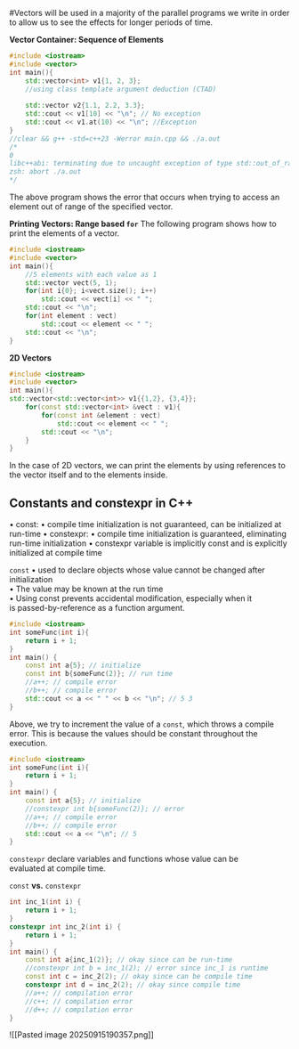 #Vectors will be used in a majority of the parallel programs we write in order to allow us to see the effects for longer periods of time. 

**Vector Container: Sequence of Elements**
```c++
#include <iostream>  
#include <vector>  
int main(){  
	std::vector<int> v1{1, 2, 3};  
	//using class template argument deduction (CTAD)  
	
	std::vector v2{1.1, 2.2, 3.3};  
	std::cout << v1[10] << "\n"; // No exception  
	std::cout << v1.at(10) << "\n"; //Exception  
}  
//clear && g++ -std=c++23 -Werror main.cpp && ./a.out  
/*  
0  
libc++abi: terminating due to uncaught exception of type std::out_of_range: vector  
zsh: abort ./a.out  
*/
```
The above program shows the error that occurs when trying to access an element out of range of the specified vector. 

**Printing Vectors: Range based `for`**
The following program shows how to print the elements of a vector.
```c++
#include <iostream>  
#include <vector>  
int main(){  
	//5 elements with each value as 1  
	std::vector vect(5, 1);  
	for(int i{0}; i<vect.size(); i++)  
		std::cout << vect[i] << " ";  
	std::cout << "\n";  
	for(int element : vect)  
		std::cout << element << " ";  
	std::cout << "\n";  
}
```

**2D Vectors**
```c++
#include <iostream>  
#include <vector>  
int main(){  
std::vector<std::vector<int>> v1{{1,2}, {3,4}};  
	for(const std::vector<int> &vect : v1){  
		for(const int &element : vect)  
			std::cout << element << " ";  
		std::cout << "\n";  
	}  
}
```
In the case of 2D vectors, we can print the elements by using references to the vector itself and to the elements inside.

## Constants and constexpr in C++

• const:
	• compile time initialization is not guaranteed, can be initialized
	at run-time
• constexpr:
	• compile time initialization is guaranteed, eliminating run-time
	initialization
• constexpr variable is implicitly const and is explicitly initialized at
compile time

`const`
• used to declare objects whose value cannot be changed after  
initialization  
• The value may be known at the run time  
• Using const prevents accidental modification, especially when it  
is passed-by-reference as a function argument.

```c++
#include <iostream>  
int someFunc(int i){  
	return i + 1;  
}  
int main() {  
	const int a{5}; // initialize  
	const int b{someFunc(2)}; // run time  
	//a++; // compile error  
	//b++; // compile error  
	std::cout << a << " " << b << "\n"; // 5 3  
}
```
Above, we try to increment the value of a `const`, which throws a compile error. 
This is because the values should be constant throughout the execution. 

```c++
#include <iostream>  
int someFunc(int i){  
	return i + 1;  
}  
int main() {  
	const int a{5}; // initialize  
	//constexpr int b{someFunc(2)}; // error  
	//a++; // compile error  
	//b++; // compile error  
	std::cout << a << "\n"; // 5  
}
```

`constexpr` declare variables and functions whose value can be  
evaluated at compile time.

`const` **vs.** `constexpr`
```c++
int inc_1(int i) {  
	return i + 1;  
}  
constexpr int inc_2(int i) {  
	return i + 1;  
}  
int main() {  
	const int a{inc_1(2)}; // okay since can be run-time  
	//constexpr int b = inc_1(2); // error since inc_1 is runtime  
	const int c = inc_2(2); // okay since can be compile time  
	constexpr int d = inc_2(2); // okay since compile time  
	//a++; // compilation error  
	//c++; // compilation error  
	//d++; // compilation error  
}
```

![[Pasted image 20250915190357.png]]
